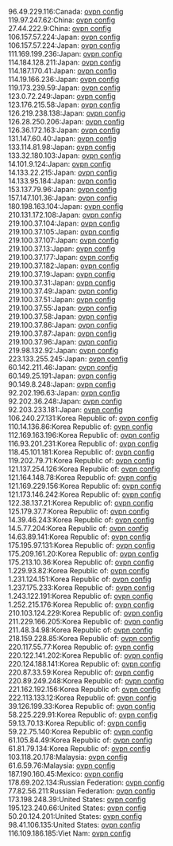 96.49.229.116:Canada: [ovpn config](vpn/96_49_229_116.ovpn)  
119.97.247.62:China: [ovpn config](vpn/119_97_247_62.ovpn)  
27.44.222.9:China: [ovpn config](vpn/27_44_222_9.ovpn)  
106.157.57.224:Japan: [ovpn config](vpn/106_157_57_224.ovpn)  
106.157.57.224:Japan: [ovpn config](vpn/106_157_57_224.ovpn)  
111.169.199.236:Japan: [ovpn config](vpn/111_169_199_236.ovpn)  
114.184.128.211:Japan: [ovpn config](vpn/114_184_128_211.ovpn)  
114.187.170.41:Japan: [ovpn config](vpn/114_187_170_41.ovpn)  
114.19.166.236:Japan: [ovpn config](vpn/114_19_166_236.ovpn)  
119.173.239.59:Japan: [ovpn config](vpn/119_173_239_59.ovpn)  
123.0.72.249:Japan: [ovpn config](vpn/123_0_72_249.ovpn)  
123.176.215.58:Japan: [ovpn config](vpn/123_176_215_58.ovpn)  
126.219.238.138:Japan: [ovpn config](vpn/126_219_238_138.ovpn)  
126.28.250.206:Japan: [ovpn config](vpn/126_28_250_206.ovpn)  
126.36.172.163:Japan: [ovpn config](vpn/126_36_172_163.ovpn)  
131.147.60.40:Japan: [ovpn config](vpn/131_147_60_40.ovpn)  
133.114.81.98:Japan: [ovpn config](vpn/133_114_81_98.ovpn)  
133.32.180.103:Japan: [ovpn config](vpn/133_32_180_103.ovpn)  
14.101.9.124:Japan: [ovpn config](vpn/14_101_9_124.ovpn)  
14.133.22.215:Japan: [ovpn config](vpn/14_133_22_215.ovpn)  
14.133.95.184:Japan: [ovpn config](vpn/14_133_95_184.ovpn)  
153.137.79.96:Japan: [ovpn config](vpn/153_137_79_96.ovpn)  
157.147.101.36:Japan: [ovpn config](vpn/157_147_101_36.ovpn)  
180.198.163.104:Japan: [ovpn config](vpn/180_198_163_104.ovpn)  
210.131.172.108:Japan: [ovpn config](vpn/210_131_172_108.ovpn)  
219.100.37.104:Japan: [ovpn config](vpn/219_100_37_104.ovpn)  
219.100.37.105:Japan: [ovpn config](vpn/219_100_37_105.ovpn)  
219.100.37.107:Japan: [ovpn config](vpn/219_100_37_107.ovpn)  
219.100.37.13:Japan: [ovpn config](vpn/219_100_37_13.ovpn)  
219.100.37.177:Japan: [ovpn config](vpn/219_100_37_177.ovpn)  
219.100.37.182:Japan: [ovpn config](vpn/219_100_37_182.ovpn)  
219.100.37.19:Japan: [ovpn config](vpn/219_100_37_19.ovpn)  
219.100.37.31:Japan: [ovpn config](vpn/219_100_37_31.ovpn)  
219.100.37.49:Japan: [ovpn config](vpn/219_100_37_49.ovpn)  
219.100.37.51:Japan: [ovpn config](vpn/219_100_37_51.ovpn)  
219.100.37.55:Japan: [ovpn config](vpn/219_100_37_55.ovpn)  
219.100.37.58:Japan: [ovpn config](vpn/219_100_37_58.ovpn)  
219.100.37.86:Japan: [ovpn config](vpn/219_100_37_86.ovpn)  
219.100.37.87:Japan: [ovpn config](vpn/219_100_37_87.ovpn)  
219.100.37.96:Japan: [ovpn config](vpn/219_100_37_96.ovpn)  
219.98.132.92:Japan: [ovpn config](vpn/219_98_132_92.ovpn)  
223.133.255.245:Japan: [ovpn config](vpn/223_133_255_245.ovpn)  
60.142.211.46:Japan: [ovpn config](vpn/60_142_211_46.ovpn)  
60.149.25.191:Japan: [ovpn config](vpn/60_149_25_191.ovpn)  
90.149.8.248:Japan: [ovpn config](vpn/90_149_8_248.ovpn)  
92.202.196.63:Japan: [ovpn config](vpn/92_202_196_63.ovpn)  
92.202.36.248:Japan: [ovpn config](vpn/92_202_36_248.ovpn)  
92.203.233.181:Japan: [ovpn config](vpn/92_203_233_181.ovpn)  
106.240.27.131:Korea Republic of: [ovpn config](vpn/106_240_27_131.ovpn)  
110.14.136.86:Korea Republic of: [ovpn config](vpn/110_14_136_86.ovpn)  
112.169.163.196:Korea Republic of: [ovpn config](vpn/112_169_163_196.ovpn)  
116.93.201.231:Korea Republic of: [ovpn config](vpn/116_93_201_231.ovpn)  
118.45.101.181:Korea Republic of: [ovpn config](vpn/118_45_101_181.ovpn)  
119.202.79.71:Korea Republic of: [ovpn config](vpn/119_202_79_71.ovpn)  
121.137.254.126:Korea Republic of: [ovpn config](vpn/121_137_254_126.ovpn)  
121.164.148.78:Korea Republic of: [ovpn config](vpn/121_164_148_78.ovpn)  
121.169.229.156:Korea Republic of: [ovpn config](vpn/121_169_229_156.ovpn)  
121.173.146.242:Korea Republic of: [ovpn config](vpn/121_173_146_242.ovpn)  
122.38.137.21:Korea Republic of: [ovpn config](vpn/122_38_137_21.ovpn)  
125.179.37.7:Korea Republic of: [ovpn config](vpn/125_179_37_7.ovpn)  
14.39.46.243:Korea Republic of: [ovpn config](vpn/14_39_46_243.ovpn)  
14.5.77.204:Korea Republic of: [ovpn config](vpn/14_5_77_204.ovpn)  
14.63.89.141:Korea Republic of: [ovpn config](vpn/14_63_89_141.ovpn)  
175.195.97.131:Korea Republic of: [ovpn config](vpn/175_195_97_131.ovpn)  
175.209.161.20:Korea Republic of: [ovpn config](vpn/175_209_161_20.ovpn)  
175.213.10.36:Korea Republic of: [ovpn config](vpn/175_213_10_36.ovpn)  
1.229.93.82:Korea Republic of: [ovpn config](vpn/1_229_93_82.ovpn)  
1.231.124.151:Korea Republic of: [ovpn config](vpn/1_231_124_151.ovpn)  
1.237.175.233:Korea Republic of: [ovpn config](vpn/1_237_175_233.ovpn)  
1.243.122.191:Korea Republic of: [ovpn config](vpn/1_243_122_191.ovpn)  
1.252.215.176:Korea Republic of: [ovpn config](vpn/1_252_215_176.ovpn)  
210.103.124.229:Korea Republic of: [ovpn config](vpn/210_103_124_229.ovpn)  
211.229.166.205:Korea Republic of: [ovpn config](vpn/211_229_166_205.ovpn)  
211.48.34.98:Korea Republic of: [ovpn config](vpn/211_48_34_98.ovpn)  
218.159.228.85:Korea Republic of: [ovpn config](vpn/218_159_228_85.ovpn)  
220.117.55.77:Korea Republic of: [ovpn config](vpn/220_117_55_77.ovpn)  
220.122.141.202:Korea Republic of: [ovpn config](vpn/220_122_141_202.ovpn)  
220.124.188.141:Korea Republic of: [ovpn config](vpn/220_124_188_141.ovpn)  
220.87.33.59:Korea Republic of: [ovpn config](vpn/220_87_33_59.ovpn)  
220.89.249.248:Korea Republic of: [ovpn config](vpn/220_89_249_248.ovpn)  
221.162.192.156:Korea Republic of: [ovpn config](vpn/221_162_192_156.ovpn)  
222.113.133.12:Korea Republic of: [ovpn config](vpn/222_113_133_12.ovpn)  
39.126.199.33:Korea Republic of: [ovpn config](vpn/39_126_199_33.ovpn)  
58.225.229.91:Korea Republic of: [ovpn config](vpn/58_225_229_91.ovpn)  
59.13.70.13:Korea Republic of: [ovpn config](vpn/59_13_70_13.ovpn)  
59.22.75.140:Korea Republic of: [ovpn config](vpn/59_22_75_140.ovpn)  
61.105.84.49:Korea Republic of: [ovpn config](vpn/61_105_84_49.ovpn)  
61.81.79.134:Korea Republic of: [ovpn config](vpn/61_81_79_134.ovpn)  
103.118.20.178:Malaysia: [ovpn config](vpn/103_118_20_178.ovpn)  
61.6.59.76:Malaysia: [ovpn config](vpn/61_6_59_76.ovpn)  
187.190.160.45:Mexico: [ovpn config](vpn/187_190_160_45.ovpn)  
178.69.202.134:Russian Federation: [ovpn config](vpn/178_69_202_134.ovpn)  
77.82.56.211:Russian Federation: [ovpn config](vpn/77_82_56_211.ovpn)  
173.198.248.39:United States: [ovpn config](vpn/173_198_248_39.ovpn)  
195.123.240.66:United States: [ovpn config](vpn/195_123_240_66.ovpn)  
50.20.124.201:United States: [ovpn config](vpn/50_20_124_201.ovpn)  
98.41.106.135:United States: [ovpn config](vpn/98_41_106_135.ovpn)  
116.109.186.185:Viet Nam: [ovpn config](vpn/116_109_186_185.ovpn)  
